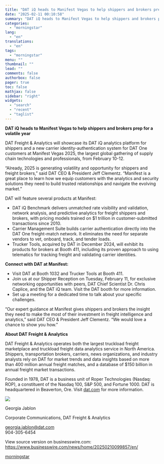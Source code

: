 ```yaml
---
title: "DAT iQ heads to Manifest Vegas to help shippers and brokers prep for a volatile year"
date: "2025-02-11 00:10:58"
summary: "DAT iQ heads to Manifest Vegas to help shippers and brokers prep for a volatile year DAT Freight &amp; Analytics will showcase its DAT iQ analytics platform for shippers and a new carrier identity-authentication system for DAT One customers at Manifest Vegas 2025, the largest global gathering of supply chain..."
categories:
  - "morningstar"
lang:
  - "en"
translations:
  - "en"
tags:
  - "morningstar"
menu: ""
thumbnail: ""
lead: ""
comments: false
authorbox: false
pager: true
toc: false
mathjax: false
sidebar: "right"
widgets:
  - "search"
  - "recent"
  - "taglist"
---
```


**DAT iQ heads to Manifest Vegas to help shippers and brokers prep for a volatile year**

DAT Freight & Analytics will showcase its DAT iQ analytics platform for shippers and a new carrier identity-authentication system for DAT One customers at Manifest Vegas 2025, the largest global gathering of supply chain technologies and professionals, from February 10-12.

“Already, 2025 is generating volatility and opportunity for shippers and freight brokers,” said DAT CEO & President Jeff Clementz. “Manifest is a great place to learn how we equip customers with the analytics and security solutions they need to build trusted relationships and navigate the evolving market.”

DAT will feature several products at Manifest:

* DAT iQ Benchmark delivers unmatched rate visibility and validation, network analysis, and predictive analytics for freight shippers and brokers, with pricing models trained on $1 trillion in customer-submitted transactions since 2010.
* Carrier Management Suite builds carrier authentication directly into the DAT One freight-match network. It eliminates the need for separate vendors to vet, onboard, track, and tender loads.
* Trucker Tools, acquired by DAT in December 2024, will exhibit its products for brokers at Booth 411, including its proven approach to using telematics for tracking freight and validating carrier identities.

**Connect with DAT at Manifest:**

* Visit DAT at Booth 1032 and Trucker Tools at Booth 411.
* Join us at our Shipper Reception on Tuesday, February 11, for exclusive networking opportunities with peers, DAT Chief Scientist Dr. Chris Caplice, and the DAT iQ team. Visit the DAT booth for more information.
* Set up a meeting for a dedicated time to talk about your specific challenges.

“Our expert guidance at Manifest gives shippers and brokers the insight they need to make the most of their investment in freight intelligence and analytics,” said DAT CEO & President Jeff Clementz. “We would love a chance to show you how.”

**About DAT Freight & Analytics**

DAT Freight & Analytics operates both the largest truckload freight marketplace and truckload freight data analytics service in North America. Shippers, transportation brokers, carriers, news organizations, and industry analysts rely on DAT for market trends and data insights based on more than 400 million annual freight matches, and a database of $150 billion in annual freight market transactions.

Founded in 1978, DAT is a business unit of Roper Technologies (Nasdaq: ROP), a constituent of the Nasdaq 100, S&P 500, and Fortune 1000. DAT is headquartered in Beaverton, Ore. Visit [dat.com](https://cts.businesswire.com/ct/CT?id=smartlink&url=https%3A%2F%2Fwww.dat.com%2F&esheet=54201988&newsitemid=20250210099857&lan=en-US&anchor=dat.com&index=1&md5=2c3a6158242d4400ea29ffa186d46750) for more information.

 ![](https://cts.businesswire.com/ct/CT?id=bwnews&sty=20250210099857r1&sid=mstr3&distro=nx&lang=en)

Georgia Jablon
  
Corporate Communications, DAT Freight & Analytics
  
[georgia.jablon@dat.com](mailto:georgia.jablon@dat.com)  
904-305-6454

View source version on businesswire.com: <https://www.businesswire.com/news/home/20250210099857/en/>

[morningstar](https://www.morningstar.com/news/business-wire/20250210099857/dat-iq-heads-to-manifest-vegas-to-help-shippers-and-brokers-prep-for-a-volatile-year)

